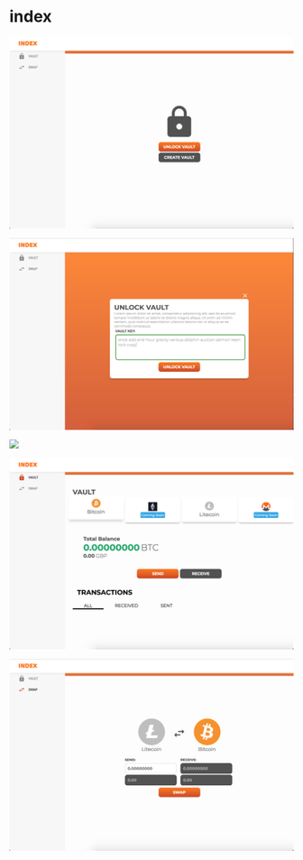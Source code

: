 # index

![](public/images/1.png)

![](public/images/2.png)

![](public/images/3.png)

![](public/images/4.png)

![](public/images/5.png)
